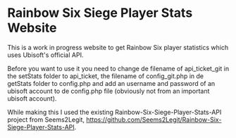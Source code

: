 # Rainbow Six Siege Player Stats Website

This is a work in progress website to get Rainbow Six player statistics which uses Ubisoft's official API.

Before you want to use it you need to change de filename of api_ticket_git in the setStats folder to api_ticket, the filename of config_git.php in de getStats folder to config.php and add an username and password of an ubisoft account to de config.php file (obviously not from an important ubisoft account).

While making this I used the existing Rainbow-Six-Siege-Player-Stats-API project from Seems2Legit, https://github.com/Seems2Legit/Rainbow-Six-Siege-Player-Stats-API.
